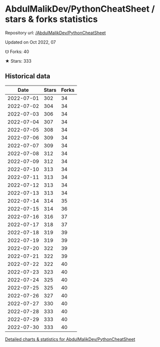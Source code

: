 # AbdulMalikDev/PythonCheatSheet / stars & forks statistics

Repository url: [/AbdulMalikDev/PythonCheatSheet](https://github.com/AbdulMalikDev/PythonCheatSheet)

Updated on Oct 2022, 07

☋ Forks: 40

★ Stars: 333

## Historical data
| Date | Stars | Forks |
|------|-------|-------|
| 2022-07-01 | 302 | 34 | 
| 2022-07-02 | 304 | 34 | 
| 2022-07-03 | 306 | 34 | 
| 2022-07-04 | 307 | 34 | 
| 2022-07-05 | 308 | 34 | 
| 2022-07-06 | 309 | 34 | 
| 2022-07-07 | 309 | 34 | 
| 2022-07-08 | 312 | 34 | 
| 2022-07-09 | 312 | 34 | 
| 2022-07-10 | 313 | 34 | 
| 2022-07-11 | 313 | 34 | 
| 2022-07-12 | 313 | 34 | 
| 2022-07-13 | 313 | 34 | 
| 2022-07-14 | 314 | 35 | 
| 2022-07-15 | 314 | 36 | 
| 2022-07-16 | 316 | 37 | 
| 2022-07-17 | 318 | 37 | 
| 2022-07-18 | 319 | 39 | 
| 2022-07-19 | 319 | 39 | 
| 2022-07-20 | 322 | 39 | 
| 2022-07-21 | 322 | 39 | 
| 2022-07-22 | 322 | 40 | 
| 2022-07-23 | 323 | 40 | 
| 2022-07-24 | 325 | 40 | 
| 2022-07-25 | 325 | 40 | 
| 2022-07-26 | 327 | 40 | 
| 2022-07-27 | 330 | 40 | 
| 2022-07-28 | 333 | 40 | 
| 2022-07-29 | 333 | 40 | 
| 2022-07-30 | 333 | 40 | 


[Detailed charts & statistics for AbdulMalikDev/PythonCheatSheet](https://reviewgithub.com/rep/AbdulMalikDev/PythonCheatSheet)
